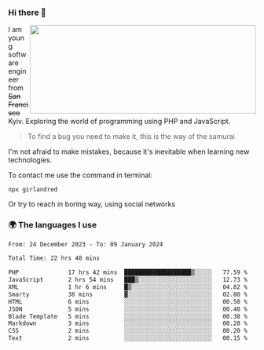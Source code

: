 ### Hi there 👋  

<img align='right' src="https://github-readme-stats.vercel.app/api?username=girlandred&count_private=true&show_icons=true&include_all_commits=true&hide_rank=true&hide_title=true&theme=buefy&card_width=300" width=460 height=180>


I am young software engineer from ~~San Francisco~~ Kyiv. Exploring the world of programming using PHP and JavaScript.


> To find a bug you need to make it, this is the way of the samurai



I'm not afraid to make mistakes, because it's inevitable when learning new technologies.

To contact me use the command in terminal:

```
npx girlandred
```

Or try to reach in boring way, using social networks


### 🌍 The languages I use

<!--START_SECTION:waka-->

```txt
From: 24 December 2023 - To: 09 January 2024

Total Time: 22 hrs 48 mins

PHP              17 hrs 42 mins  ███████████████████▒░░░░░   77.59 %
JavaScript       2 hrs 54 mins   ███▒░░░░░░░░░░░░░░░░░░░░░   12.73 %
XML              1 hr 6 mins     █▒░░░░░░░░░░░░░░░░░░░░░░░   04.82 %
Smarty           38 mins         ▓░░░░░░░░░░░░░░░░░░░░░░░░   02.80 %
HTML             6 mins          ░░░░░░░░░░░░░░░░░░░░░░░░░   00.50 %
JSON             5 mins          ░░░░░░░░░░░░░░░░░░░░░░░░░   00.40 %
Blade Template   5 mins          ░░░░░░░░░░░░░░░░░░░░░░░░░   00.38 %
Markdown         3 mins          ░░░░░░░░░░░░░░░░░░░░░░░░░   00.28 %
CSS              2 mins          ░░░░░░░░░░░░░░░░░░░░░░░░░   00.20 %
Text             2 mins          ░░░░░░░░░░░░░░░░░░░░░░░░░   00.15 %
```

<!--END_SECTION:waka-->
